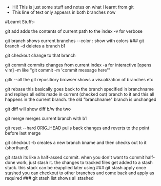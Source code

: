 
* HI! This is just some stuff and notes on what I learnt from git
* This line of text only appears in both branches now

#Learnt Stuff:-

git  add <path>
	adds the contents of current path to the index
	-v for verbose

git branch
	shows current branches
	--color : show with colors
	### git branch -d <b1>
		deletes a branch b1

git checkout <branchname>
	change to that branch

git commit 
	commits changes from current index
	-a for interactive [opens vim]
	-m like "git commit -m 'commit message here'"

gitk --all
	the git repositiory browser
	shows a visualization of branches etc

git rebase <branchname>
	this basically goes back to the branch specified in branchname and replays all edits made in current (checked out) branch
	to it and this all happens in the current branch. the old "branchname" branch is unchanged 

git diff <b1> <b2>
	will show diff b/w the two

git merge <b1>
	merges current branch with b1

git reset --hard ORIG_HEAD
	pulls back changes and reverts to the point before last merge


git checkout -b <bname>
	creates a new branch bname and then checks out to it (shorthand)

git stash
	its like a half-assed commit.
	when you don't want to commit half-done work, just stash it. the changes to tracked files get added to a stash stack.
	this stack can be reapplied later using
		### git stash apply
	once stashed you can checkout to other branches and come back and apply as required
		### git stash list
			shows all stashed